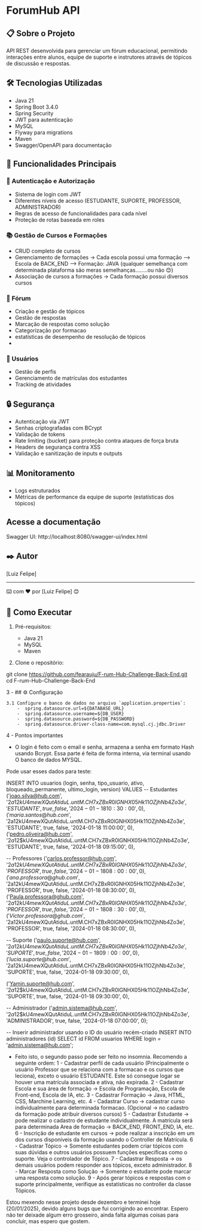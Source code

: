 # ForumHub API

## 📋 Sobre o Projeto
API REST desenvolvida para gerenciar um fórum educacional, permitindo interações entre alunos, equipe de suporte e instrutores através de tópicos de discussão e respostas.

## 🛠️ Tecnologias Utilizadas
- Java 21
- Spring Boot 3.4.0
- Spring Security
- JWT para autenticação
- MySQL
- Flyway para migrations
- Maven
- Swagger/OpenAPI para documentação

## 🔑 Funcionalidades Principais

### 👤 Autenticação e Autorização
- Sistema de login com JWT
- Diferentes níveis de acesso (ESTUDANTE, SUPORTE, PROFESSOR, ADMINISTRADOR)
- Regras de acesso de funcionalidades para cada nível
- Proteção de rotas baseada em roles

### 📚 Gestão de Cursos e Formações
- CRUD completo de cursos
- Gerenciamento de formações -> Cada escola possui uma formação --> Escola de BACK_END --> Formação: JAVA (qualquer semelhança com determinada plataforma são meras semelhanças........ou não 😊)
- Associação de cursos a formações -> Cada formação possui diversos cursos 

### 💬 Fórum
- Criação e gestão de tópicos
- Gestão de respostas
- Marcação de respostas como solução
- Categorização por formacao
- estatísticas de desempenho de resolução de tópicos
- 

### 👥 Usuários
- Gestão de perfis
- Gerenciamento de matrículas dos estudantes
- Tracking de atividades

## 🔒 Segurança
- Autenticação via JWT
- Senhas criptografadas com BCrypt
- Validação de tokens
- Rate limiting (bucket) para proteção contra ataques de força bruta
- Headers de segurança contra XSS
- Validação e sanitização de inputs e outputs

## 📊 Monitoramento
- Logs estruturados
- Métricas de performance da equipe de suporte (estatísticas dos tópicos)



## Acesse a documentação
Swagger UI: http://localhost:8080/swagger-ui/index.html

## ✒️ Autor
[Luiz Felipe]

---

⌨️ com ❤️ por [Luiz Felipe] 😊

## 🚀 Como Executar

1. Pré-requisitos:
   - Java 21
   - MySQL
   - Maven

2. Clone o repositório:

git clone https://github.com/fearauju/F-rum-Hub-Challenge-Back-End.git
cd F-rum-Hub-Challenge-Back-End

3 - ## ⚙️ Configuração

    3.1 Configure o banco de dados no arquivo `application.properties`:
        -  spring.datasource.url=${DATABASE_URL}
        -  spring.datasource.username=${DB_USER}
        -  spring.datasource.password=${DB_PASSWORD}
        -  spring.datasource.driver-class-name=com.mysql.cj.jdbc.Driver



4 - Pontos importantes

- O login é feito com o email e senha, armazena a senha em formato Hash usando Bcrypt. Essa parte é feita de forma interna, via terminal usando O
banco de dados MYSQL.

Pode usar esses dados para teste:

INSERT INTO usuarios (login, senha, tipo_usuario, ativo, bloqueado_permanente, ultimo_login, version) VALUES
-- Estudantes
('joao.silva@hub.com', '$2a$12$kU4mewXQutAtiduL.untM.CH7xZBxR0lGNHX05Hk11OZjhNb4Zo3e', 'ESTUDANTE', true, false, '2024-01-18 10:30:00', 0),
('maria.santos@hub.com', '$2a$12$kU4mewXQutAtiduL.untM.CH7xZBxR0lGNHX05Hk11OZjhNb4Zo3e', 'ESTUDANTE', true, false, '2024-01-18 11:00:00', 0),
('pedro.oliveira@hub.com', '$2a$12$kU4mewXQutAtiduL.untM.CH7xZBxR0lGNHX05Hk11OZjhNb4Zo3e', 'ESTUDANTE', true, false, '2024-01-18 09:15:00', 0),

-- Professores
('carlos.professor@hub.com', '$2a$12$kU4mewXQutAtiduL.untM.CH7xZBxR0lGNHX05Hk11OZjhNb4Zo3e', 'PROFESSOR', true, false, '2024-01-18 08:00:00', 0),
('ana.professora@ghub.com',  '$2a$12$kU4mewXQutAtiduL.untM.CH7xZBxR0lGNHX05Hk11OZjhNb4Zo3e', 'PROFESSOR', true, false, '2024-01-18 08:30:00', 0),
('Paula.professora@ghub.com',  '$2a$12$kU4mewXQutAtiduL.untM.CH7xZBxR0lGNHX05Hk11OZjhNb4Zo3e', 'PROFESSOR', true, false, '2024-01-18 08:30:00', 0),
('Victor.professora@ghub.com',  '$2a$12$kU4mewXQutAtiduL.untM.CH7xZBxR0lGNHX05Hk11OZjhNb4Zo3e', 'PROFESSOR', true, false, '2024-01-18 08:30:00', 0),

-- Suporte
('paulo.suporte@hub.com', '$2a$12$kU4mewXQutAtiduL.untM.CH7xZBxR0lGNHX05Hk11OZjhNb4Zo3e', 'SUPORTE', true, false, '2024-01-18 09:00:00', 0),
('lucia.suporte@hub.com', '$2a$12$kU4mewXQutAtiduL.untM.CH7xZBxR0lGNHX05Hk11OZjhNb4Zo3e', 'SUPORTE', true, false, '2024-01-18 09:30:00', 0),

('Yamin.suporte@hub.com', '$2a$12$kU4mewXQutAtiduL.untM.CH7xZBxR0lGNHX05Hk11OZjhNb4Zo3e', 'SUPORTE', true, false, '2024-01-18 09:30:00', 0),

-- Administrador
('admin.sistema@hub.com', '$2a$12$kU4mewXQutAtiduL.untM.CH7xZBxR0lGNHX05Hk11OZjhNb4Zo3e', 'ADMINISTRADOR', true, false, '2024-01-18 07:00:00', 0);

-- Inserir administrador usando o ID do usuário recém-criado
INSERT INTO administradores (id) 
SELECT id FROM usuarios WHERE login = 'admin.sistema@hub.com';


- Feito isto, o segundo passo pode ser feito no insomnia. Recomendo a seguinte ordem:
1 - Cadastrar perfil de cada usuário (Principalmente o usuário Professor que se relaciona com a formacao e os cursos que leciona), exceto o usuário ESTUDANTE. Este só consegue logar se houver uma matrícula associada e ativa, não expirada.
2 - Cadastrar Escola e sua área de formação -> Escola de Programação, Escola de Front-end, Escola de IA, etc.
3 - Cadastrar Formação -> Java, HTML, CSS, Marchine Learning, etc.
4 - Cadastrar Curso -> cadastrar curso individualmente para determinada formacao. (Opcional -> no cadastro da formação pode atribuir diversos cursos)
5 - Cadastrar Estudante -> pode realizar o cadastro de estudante individualmente. A matrícula será para determinada Area de formação -> BACK_END, FRONT_END, IA, etc.
6 - Inscrição de estudante em cursos -> pode realizar a inscrição em um dos cursos disponíveis da formação usando o Controller de Matrícula.
6 - Cadastrar Tópico -> Somente estudantes podem criar tópicos com suas dúvidas e outros usuários possuem funções específicas como o suporte. Veja o controlador de Tópico.
7 - Cadastrar Resposta -> os demais usuários podem responder aos tópicos, exceto administrador.
8 - Marcar Resposta como Solução -> Somente o estudante pode marcar uma resposta como solução.
9 - Após gerar tópicos e respostas com o suporte principalmente, verifique as estatísticas no controller da classe Tópicos.

Estou mexendo nesse projeto desde dezembro e terminei hoje (20/01/2025), devido alguns bugs que fui corrigindo ao encontrar. Espero não ter deixade algum erro grosseiro,
ainda falta algumas coisas para concluir, mas espero que gostem.



